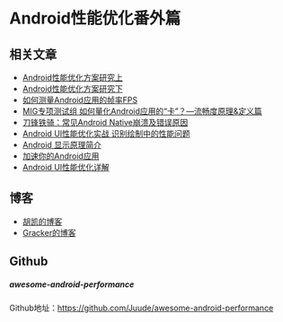 Android性能优化番外篇
===================
相关文章
------------
* [Android性能优化方案研究上](http://mp.weixin.qq.com/s?__biz=MzA3MDMyMjkzNg==&mid=206097019&idx=1&sn=31840c447f535cd61106ddac9d518203#rd)
* [Android性能优化方案研究下](http://mp.weixin.qq.com/s?__biz=MzA3MDMyMjkzNg==&mid=206126202&idx=1&sn=6018cf8e911f153e6232d5bf56b8f698#rd)
* [如何测量Android应用的帧率FPS](http://jingyan.baidu.com/article/ac6a9a5e7e5f352b653eacfa.html)
* [MIG专项测试组 如何量化Android应用的“卡”？—流畅度原理&定义篇](http://bugly.qq.com/blog/?p=166)
* [刀锋铁骑：常见Android Native崩溃及错误原因](http://bugly.qq.com/blog/?p=131)
* [Android UI性能优化实战 识别绘制中的性能问题](http://blog.csdn.net/lmj623565791/article/details/45556391)
* [Android 显示原理简介](http://djt.qq.com/article/view/987)
* [加速你的Android应用](http://www.devtf.cn/?p=1097)
* [Android UI性能优化详解](http://mrpeak.cn/android/2016/01/11/android-performance-ui)

博客
------------
* [胡凯的博客](http://hukai.me/)
* [Gracker的博客](http://androidperformance.com/)

Github
------------
##### awesome-android-performance
Github地址：https://github.com/Juude/awesome-android-performance
